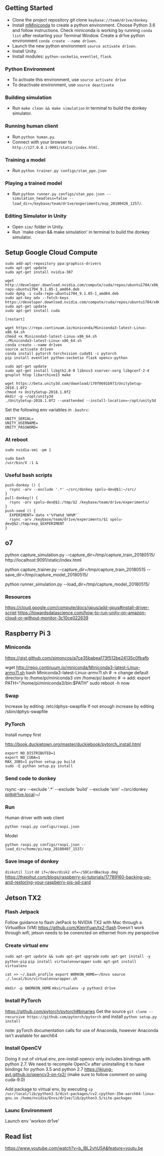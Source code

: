 ## Getting Started 

- Clone the project repository git clone `keybase://team/dr1ve/donkey`.
- Install [mMiniconda](https://conda.io/miniconda.html) to create a python
  environment. Choose Python 3.6 and follow instructions. Check miniconda is
  working by running `conda list` after restarting your Terminal Window.
  Create a dr1ve python environment `conda create --name dr1ven`.
- Launch the new python environment `source activate dr1ven`.
- Install Unity.
- Install modules: `python-socketio`, `eventlet`, `flask`.

### Python Environment 

- To activate this environment, use `source activate dr1ve`
- To deactivate environment, use `source deactivate`

### Building simulation

- Run `make clean && make simulation` in terminal to build the donkey
  simulator.

### Running human client

- Run `python human.py`.
- Connect with your browser to `http://127.0.0.1:9091/static/index.html`.

### Training a model

- Run `python trainer.py configs/stan_ppo.json`

### Playing a trained model

- Run `python runner.py configs/stan_ppo.json --simulation_headless=false --load_dir=/keybase/team/dr1ve/experiments/exp_20180426_1257/`.

### Editing Simulator in Unity 

- Open `sim/` folder in Unity.
- Run `make clean && make simulation' in terminal to build the donkey
  simulator.

## Setup Google Cloud Compute

```
sudo add-apt-repository ppa:graphics-drivers
sudo apt-get update
sudo apt-get install nvidia-387

wget http://developer.download.nvidia.com/compute/cuda/repos/ubuntu1704/x86_64/cuda-repo-ubuntu1704_9.1.85-1_amd64.deb
sudo dpkg -i cuda-repo-ubuntu1704_9.1.85-1_amd64.deb                            
sudo apt-key adv --fetch-keys https://developer.download.nvidia.com/compute/cuda/repos/ubuntu1704/x86_64/7fa2af80.pub
sudo apt-get update                                                             
sudo apt-get install cuda 

[restart]

wget https://repo.continuum.io/miniconda/Miniconda3-latest-Linux-x86_64.sh
chmod +x Miniconda3-latest-Linux-x86_64.sh
./Miniconda3-latest-Linux-x86_64.sh
conda create --name dr1ven
source activate dr1ven
conda install pytorch torchvision cuda91 -c pytorch
pip install eventlet python-socketio flask opencv-python

sudo apt-get update
sudo apt-get install libgtk2.0-0 libnss3 xserver-xorg libgconf-2-4 gnuplot htop libarchive13 make

wget https://beta.unity3d.com/download/170f0691b973/UnitySetup-2018.1.0f2
chmod +x UnitySetup-2018.1.0f2
mkdir -p ~/opt/unity3d
./UnitySetup-2018.1.0f2 --unattended --install-location=~/opt/unity3d

```

Set the following env variables in `.bashrc`:
```
UNITY_SERIAL=
UNITY_USERNAME=
UNITY_PASSWORD=
```

### At reboot

```
sudo nvidia-smi -pm 1

sudo bash
/usr/bin/X :1 &
```

### Useful bash scripts

```
push-donkey () {
  rsync -arv --exclude '.*' ~/src/donkey spolu-dev@$1:~/src/
}
pull-donkey() {
  rsync -arv spolu-dev@$1:/tmp/$2 /keybase/team/dr1ve/experiments/
}
push-seed () {
  EXPERIMENT=`date +'%Y%m%d_%H%M'`
  rsync -arv /keybase/team/dr1ve/experiments/$1 spolu-dev@$2:/tmp/exp_$EXPERIMENT
}
```

## o7

python capture_simulation.py --capture_dir=/tmp/capture_train_20180515/
http://localhost:9091/static/index.html

python capture_trainer.py --capture_dir=/tmp/capture_train_20180515 --save_dir=/tmp/capture_model_20180515/

python runner_simulation.py --load_dir=/tmp/capture_model_20180515/

### Resources

https://cloud.google.com/compute/docs/gpus/add-gpus#install-driver-script
https://towardsdatascience.com/how-to-run-unity-on-amazon-cloud-or-without-monitor-3c10ce022639

## Raspberry Pi 3

### Miniconda

https://gist.github.com/simoncos/a7ce35babeaf73f512be24135c0fbafb

wget http://repo.continuum.io/miniconda/Miniconda3-latest-Linux-armv7l.sh
bash Miniconda3-latest-Linux-armv7l.sh # -> change default directory to /home/pi/miniconda3
vim /home/pi/.bashrc # -> add: export PATH="/home/pi/miniconda3/bin:$PATH"
sudo reboot -h now

### Swap

Increase by editing: /etc/dphys-swapfile
If not enough increase by editing /sbin/dphys-swapfile

### PyTorch

Install numpy first

http://book.duckietown.org/master/duckiebook/pytorch_install.html

```
export NO_DISTRIBUTED=1
export NO_CUDA=1
MAX_JOBS=1 python setup.py build
sudo -E python setup.py install
```

### Send code to donkey

rsync -arv --exclude '.*' --exclude 'build' --exclude 'sim' ~/src/donkey pi@dr1ve.local:~/

### Run

Human driver with web client
```
python raspi.py configs/raspi.json
```

Model
```
python raspi.py configs/raspi.json --load_dir=/home/pi/exp_20180407_1537/
```

### Save image of donkey

`diskutil list`
`dd if=/dev/disk2 of=~/SDCardBackup.dmg`
https://thepihut.com/blogs/raspberry-pi-tutorials/17789160-backing-up-and-restoring-your-raspberry-pis-sd-card

## Jetson TX2

### Flash Jetpack

Follow guidance to flash JetPack to NVIDIA TX2 with Mac through a VirtualBox (VM)
https://github.com/KleinYuan/tx2-flash
Doesn't work through wifi, jetson needs to be conencted on ethernet from my perspective

### Create virtual env
`sudo apt-get update && sudo apt-get upgrade`
`sudo apt-get install -y python-pip`
`pip install virtualenvwrapper`
`sudo apt-get install virtualenv`

`cat >> ~/.bash_profile
export WORKON_HOME=~/Envs
source ./.local/bin/virtualenvwrapper.sh`

`mkdir -p $WORKON_HOME`
`mkvirtualenv -p python3 dr1ve`

### Install PyTorch

https://github.com/pytorch/pytorch#binaries
Get the source
`git clone --recursive https://github.com/pytorch/pytorch`
and install
`python setup.py install`

note:  pyTorch documentation calls for use of Anaconda, however Anaconda isn't available for aarch64

### Install OpenCV 

Doing it out of virtual env, pre-install opencv only includes bindings with python 2.7. We need to recompile OpenCv after uninstalling it to have bindings for python 3.5 and python 2.7
https://jkjung-avt.github.io/opencv3-on-tx2/ (make sure to follow comment on using cuda-9.0)

Add package to virtual env, by executing
`cp /usr/local/lib/python3.5/dist-packages/cv2.cpython-35m-aarch64-linux-gnu.so /home/nvidia/Envs/dr1ve/lib/python3.5/site-packages`

### Launc Environment 

Launch env
'workon dr1ve'

## Read list

https://www.youtube.com/watch?v=b_lBL2yhU5A&feature=youtu.be
